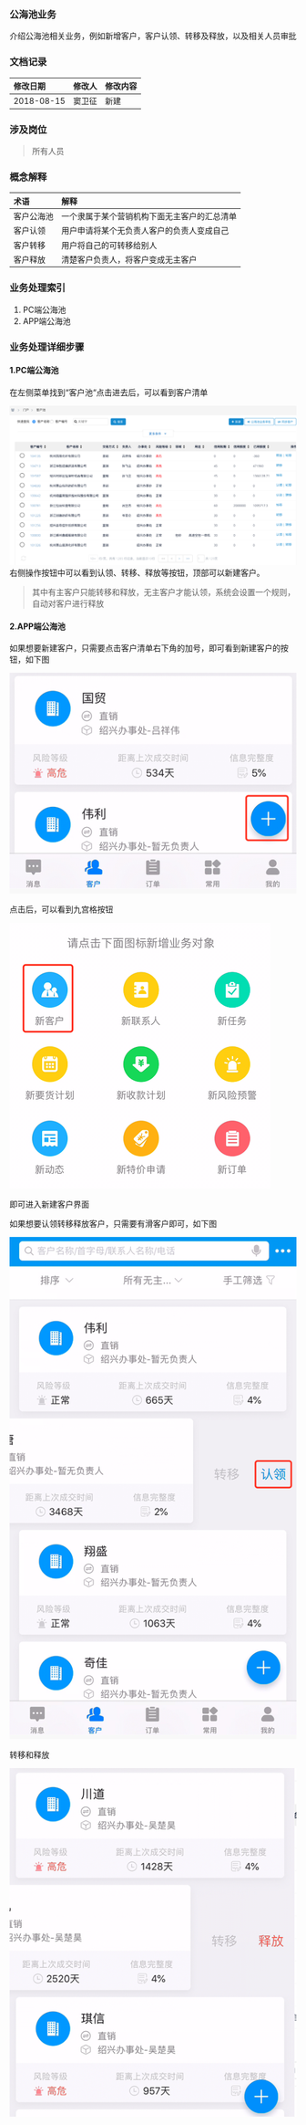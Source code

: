 ### 公海池业务

介绍公海池相关业务，例如新增客户，客户认领、转移及释放，以及相关人员审批

### 文档记录

| 修改日期 | 修改人 | 修改内容 |
| :--- | :--- | :--- |
| 2018-08-15 | 窦卫征 | 新建 |

### 涉及岗位

> 所有人员

### 概念解释

| 术语 | 解释 |
| :--- | :--- |
| 客户公海池 | 一个隶属于某个营销机构下面无主客户的汇总清单 |
| 客户认领 | 用户申请将某个无负责人客户的负责人变成自己 |
| 客户转移 | 用户将自己的可转移给别人 |
| 客户释放 | 清楚客户负责人，将客户变成无主客户 |

### 业务处理索引

1. PC端公海池
2. APP端公海池

### 业务处理详细步骤

#### 1.PC端公海池

在左侧菜单找到“客户池“点击进去后，可以看到客户清单

![](/assets/pccustghc.png)右侧操作按钮中可以看到认领、转移、释放等按钮，顶部可以新建客户。

> 其中有主客户只能转移和释放，无主客户才能认领，系统会设置一个规则，自动对客户进行释放

#### 2.APP端公海池

如果想要新建客户，只需要点击客户清单右下角的加号，即可看到新建客户的按钮，如下图

![](/assets/add.png)

点击后，可以看到九宫格按钮

![](/assets/adxkh.png)

即可进入新建客户界面

如果想要认领转移释放客户，只需要有滑客户即可，如下图

![](/assets/apprlkh.png)

转移和释放

![](/assets/khzysf.png)

